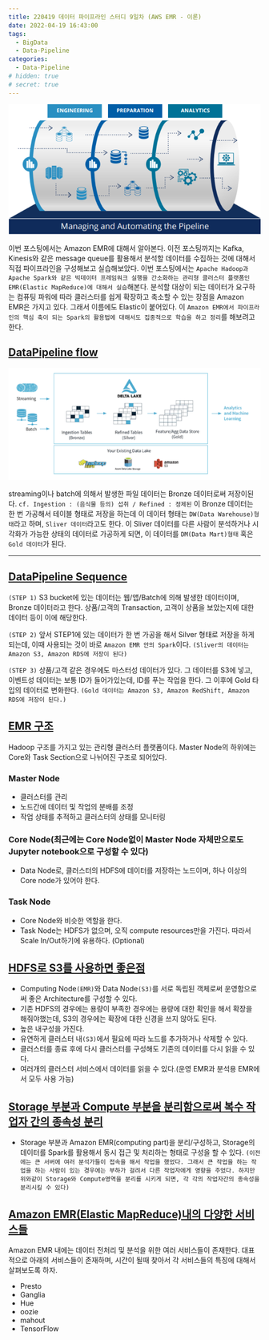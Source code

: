 ```yaml
---
title: 220419 데이터 파이프라인 스터디 9일차 (AWS EMR - 이론)
date: 2022-04-19 16:43:00
tags:
  - BigData
  - Data-Pipeline
categories:
  - Data-Pipeline
# hidden: true
# secret: true
---
```


<div align="center">
  <img src="/images/post_images/220408_data-pipeline.webp" alt="데이터 파이프라인(Data Pipeline)">
</div>

이번 포스팅에서는 Amazon EMR에 대해서 알아본다. 이전 포스팅까지는 Kafka, Kinesis와 같은 message queue를 활용해서 분석할 데이터를 수집하는 것에 대해서 직접 파이프라인을 구성해보고 실습해보았다. 이번 포스팅에서는 `Apache Hadoop과 Apache Spark와 같은 빅데이터 프레임워크 실행을 간소화하는 관리형 클러스터 플랫폼인 EMR(Elastic MapReduce)에 대해서 실습`해본다.
분석할 대상이 되는 데이터가 요구하는 컴퓨팅 파워에 따라 클러스터를 쉽게 확장하고 축소할 수 있는 장점을 Amazon EMR은 가지고 있다. 그래서 이름에도 Elastic이 붙어있다.
이 `Amazon EMR에서 파이프라인의 핵심 축이 되는 Spark의 활용법에 대해서도 집중적으로 학습을 하고 정리`를 해보려고 한다.

<!-- more -->

## <ins><b>DataPipeline flow</b></ins>

<div align="center">
  <img src="/images/post_images/220419_data_pipeline_flow.png" alt="데이터 파이프라인(Data Pipeline) 전체흐름">
</div>

streaming이나 batch에 의해서 발생한 파일 데이터는 Bronze 데이터로써 저장이된다.
`cf. Ingestion : (음식물 등의) 섭취 / Refined : 정제된`
이 Bronze 데이터는 한 번 가공해서 테이블 형태로 저장을 하는데 이 데이터 형태는 `DW(Data Warehouse)형태`라고 하며, `Sliver 데이터`라고도 한다.
이 Sliver 데이터를 다른 사람이 분석하거나 시각화가 가능한 상태의 데이터로 가공하게 되면, 이 데이터를 `DM(Data Mart)형태` 혹은 `Gold 데이터`가 된다.

---

## <ins><b>DataPipeline Sequence</b></ins>

`(STEP 1)` S3 bucket에 있는 데이터는 웹/앱/Batch에 의해 발생한 데이터이며, Bronze 데이터라고 한다.
상품/고객의 Transaction, 고객이 상품을 보았는지에 대한 데이터 등이 이에 해당한다.

`(STEP 2)` 앞서 STEP1에 있는 데이터가 한 번 가공을 해서 Silver 형태로 저장을 하게 되는데, 이때 사용되는 것이 바로 `Amazon EMR 안의 Spark`이다. `(Sliver의 데이터는 Amazon S3, Amazon RDS에 저장이 된다)`

`(STEP 3)` 상품/고객 같은 경우에도 마스터성 데이터가 있다. 그 데이터를 S3에 넣고, 이벤트성 데이터는 보통 ID가 들어가있는데, ID를 푸는 작업을 한다. 그 이후에 Gold 타입의 데이터로 변화한다.
`(Gold 데이터는 Amazon S3, Amazon RedShift, Amazon RDS에 저장이 된다.)`

## <ins><b>EMR 구조</b></ins>

Hadoop 구조를 가지고 있는 관리형 클러스터 플랫폼이다.
Master Node의 하위에는 Core와 Task Section으로 나뉘어진 구조로 되어있다.

### **Master Node**

- 클러스터를 관리
- 노드간에 데이터 및 작업의 분배를 조정
- 작업 상태를 추적하고 클러스터의 상태를 모니터링

### **Core Node(최근에는 Core Node없이 Master Node 자체만으로도 Jupyter notebook으로 구성할 수 있다)**

- Data Node로, 클러스터의 HDFS에 데이터를 저장하는 노드이며, 하나 이상의 Core node가 있어야 한다.

### **Task Node**

- Core Node와 비슷한 역할을 한다.
- Task Node는 HDFS가 없으며, 오직 compute resources만을 가진다. 따라서 Scale In/Out하기에 유용하다. (Optional)

## <ins><b>HDFS로 S3를 사용하면 좋은점</b></ins>

- Computing Node`(EMR)`와 Data Node`(S3)`를 서로 독립된 객체로써 운영함으로써 좋은 Architecture를 구성할 수 있다.
- 기존 HDFS의 경우에는 용량이 부족한 경우에는 용량에 대한 확인을 해서 확장을 해줘야했는데, S3의 경우에는 확장에 대한 신경을 쓰지 않아도 된다.
- 높은 내구성을 가진다.
- 유연하게 클러스터 내`(S3)`에서 필요에 따라 노드를 추가하거나 삭제할 수 있다.
- 클러스터를 종료 후에 다시 클러스터를 구성해도 기존의 데이터를 다시 읽을 수 있다.
- 여러개의 클러스터 서비스에서 데이터를 읽을 수 있다.(운영 EMR과 분석용 EMR에서 모두 사용 가능)

## <ins><b>Storage 부분과 Compute 부분을 분리함으로써 복수 작업자 간의 종속성 분리</b></ins>

- Storage 부분과 Amazon EMR(computing part)을 분리/구성하고, Storage의 데이터를 Spark를 활용해서 동시 접근 및 처리하는 형태로 구성을 할 수 있다.
  `(이전에는 큰 서버에 여러 분석가들이 접속을 해서 작업을 했었다. 그래서 큰 작업을 하는 작업을 하는 사람이 있는 경우에는 부하가 걸려서 다른 작업자에게 영향을 주었다. 하지만 위와같이 Storage와 Compute영역을 분리를 시키게 되면, 각 각의 작업자간의 종속성을 분리시킬 수 있다)`

## <ins><b>Amazon EMR(Elastic MapReduce)내의 다양한 서비스들</b></ins>

Amazon EMR 내에는 데이터 전처리 및 분석을 위한 여러 서비스들이 존재한다. 대표적으로 아래의 서비스들이 존재하며, 시간이 될때 찾아서 각 서비스들의 특징에 대해서 살펴보도록 하자.

- Presto
- Ganglia
- Hue
- oozie
- mahout
- TensorFlow

